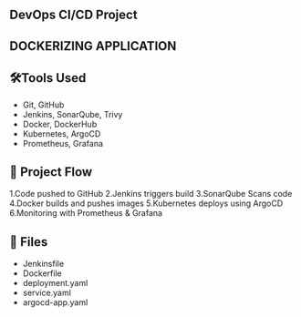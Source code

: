 
## DevOps CI/CD Project

## DOCKERIZING APPLICATION



## 🛠️Tools Used
- Git, GitHub
- Jenkins, SonarQube, Trivy
- Docker, DockerHub
- Kubernetes, ArgoCD
- Prometheus, Grafana

## 📌 Project Flow
1.Code pushed to GitHub
2.Jenkins triggers build
3.SonarQube Scans code
4.Docker  builds and pushes images
5.Kubernetes deploys using ArgoCD
6.Monitoring with Prometheus & Grafana

## 📁 Files

- Jenkinsfile
- Dockerfile
- deployment.yaml
- service.yaml
- argocd-app.yaml
